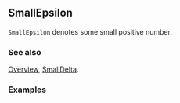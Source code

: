 ## SmallEpsilon

`SmallEpsilon` denotes some small positive number.

### See also

[Overview](Extra/FeynCalc.md), [SmallDelta](SmallDelta.md).

### Examples